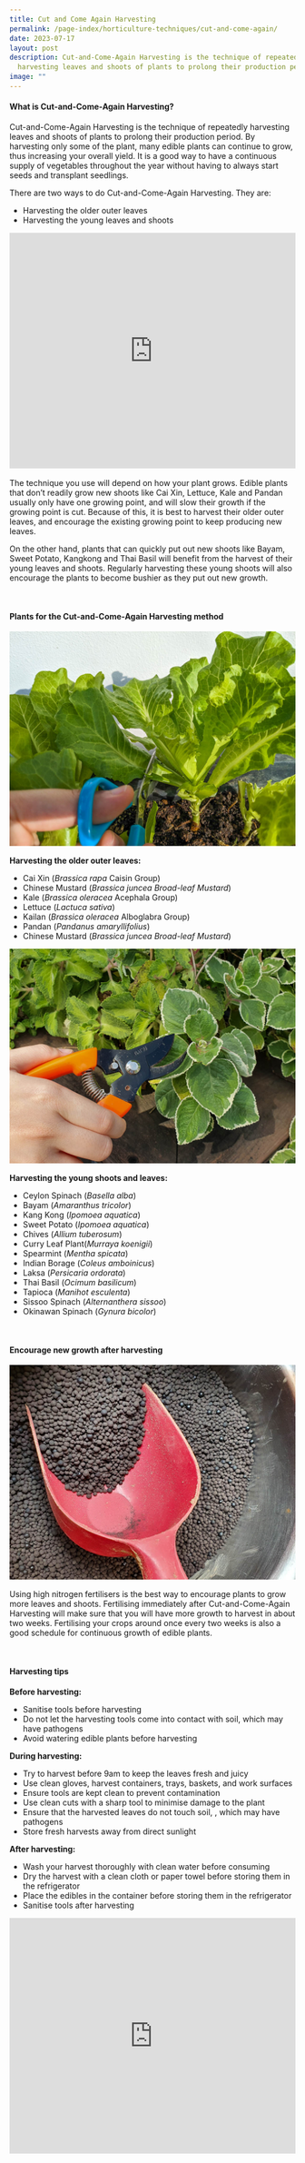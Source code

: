 ```yaml
---
title: Cut and Come Again Harvesting
permalink: /page-index/horticulture-techniques/cut-and-come-again/
date: 2023-07-17
layout: post
description: Cut-and-Come-Again Harvesting is the technique of repeatedly
  harvesting leaves and shoots of plants to prolong their production period.
image: ""
---
```

<section>
	<h4>What is Cut-and-Come-Again Harvesting?</h4>
	<p>Cut-and-Come-Again Harvesting is the technique of repeatedly harvesting leaves and shoots of plants to prolong their production period. By harvesting only some of the plant, many edible plants can continue to grow, thus increasing your overall yield. It is a good way to have a continuous supply of vegetables throughout the year without having to always start seeds and transplant seedlings.</p>
	<p>There are two ways to do Cut-and-Come-Again Harvesting. They are:</p>
	<ul>
		<li>Harvesting the older outer leaves</li>
		<li>Harvesting the young leaves and shoots</li>
	</ul>
	<iframe width="100%" height="415" src="https://www.youtube.com/embed/2rZacCyvU6Q" title="YouTube video player" frameborder="0" allow="accelerometer; autoplay; clipboard-write; encrypted-media; gyroscope; picture-in-picture; web-share" allowfullscreen=""></iframe>	<br>
	<p>The technique you use will depend on how your plant grows. Edible plants that don’t readily grow new shoots like Cai Xin, Lettuce, Kale and Pandan usually only have one growing point, and will slow their growth if the growing point is cut. Because of this, it is best to harvest their older outer leaves, and encourage the existing growing point to keep producing new leaves.</p> 
	<p>On the other hand, plants that can quickly put out new shoots like Bayam, Sweet Potato, Kangkong and Thai Basil will benefit from the harvest of their young leaves and shoots. Regularly harvesting these young shoots will also encourage the plants to become bushier as they put out new growth.</p> 
	<br>
</section>

<section>
	<h4>Plants for the Cut-and-Come-Again Harvesting method</h4>
	<img src="/images/Horti%20techniques/cutandcomeagain_lettuce_jacquelinechua.jpg">
	<p><strong>Harvesting the older outer leaves:</strong></p>
	<ul>
		<li>Cai Xin (<em>Brassica rapa</em> Caisin Group)</li>
		<li>Chinese Mustard (<em>Brassica juncea Broad-leaf Mustard</em>)</li>
		<li>Kale (<em>Brassica oleracea</em> Acephala Group)</li>
		<li>Lettuce (<em>Lactuca sativa</em>)</li>
		<li>Kailan (<em>Brassica oleracea</em> Alboglabra Group)</li>
		<li>Pandan (<em>Pandanus amaryllifolius</em>)</li>
		<li>Chinese Mustard (<em>Brassica juncea Broad-leaf Mustard</em>)</li>
	</ul>
	<img src="/images/Horti%20techniques/Pruning_JacCHua%20(2).jpg">
	<p><strong>Harvesting the young shoots and leaves:</strong></p>
	<ul>
		<li>Ceylon Spinach (<em>Basella alba</em>)</li>
		<li>Bayam (<em>Amaranthus tricolor</em>)</li>
		<li>Kang Kong (<em>Ipomoea aquatica</em>)</li>
		<li>Sweet Potato (<em>Ipomoea aquatica</em>)</li>
		<li>Chives (<em>Allium tuberosum</em>)</li>
		<li>Curry Leaf Plant(<em>Murraya koenigii</em>)</li>
		<li>Spearmint (<em>Mentha spicata</em>)</li>
		<li>Indian Borage (<em>Coleus amboinicus</em>)</li>
		<li>Laksa (<em>Persicaria ordorata</em>)</li>
		<li>Thai Basil (<em>Ocimum basilicum</em>)</li>
		<li>Tapioca (<em>Manihot esculenta</em>)</li>
		<li>Sissoo Spinach (<em>Alternanthera sissoo</em>)</li>
		<li>Okinawan Spinach (<em>Gynura bicolor</em>)</li>
	</ul>
	<br>
</section>

<section>
	<h4>Encourage new growth after harvesting</h4>
	<img src="/images/Horti%20techniques/Fertiliser_Jacchua.jpg">
	<p>Using high nitrogen fertilisers is the best way to encourage plants to grow more leaves and shoots. Fertilising immediately after Cut-and-Come-Again Harvesting will make sure that you will have more growth to harvest in about two weeks. Fertilising your crops around once every two weeks is also a good schedule for continuous growth of edible plants.</p>
	<br>
</section>

<section>
	<h4>Harvesting tips</h4>
	<p><strong>Before harvesting:</strong></p>
	<ul>
		<li>Sanitise tools before harvesting</li>
		<li>Do not let the harvesting tools come into contact with soil, which may have pathogens</li>
		<li>Avoid watering edible plants before harvesting</li>
	</ul>
	<p><strong>During harvesting:</strong></p>
	<ul>
		<li>Try to harvest before 9am to keep the leaves fresh and juicy</li>
		<li>Use clean gloves, harvest containers, trays, baskets, and work surfaces</li>
		<li>Ensure tools are kept clean to prevent contamination</li>
		<li>Use clean cuts with a sharp tool to minimise damage to the plant</li>
		<li>Ensure that the harvested leaves do not touch soil, , which may have pathogens</li>
		<li>Store fresh harvests away from direct sunlight</li>
	</ul>
	<p><strong>After harvesting:</strong></p>
	<ul>
		<li>Wash your harvest thoroughly with clean water before consuming</li>
		<li>Dry the harvest with a clean cloth or paper towel before storing them in the refrigerator</li>
		<li>Place the edibles in the container before storing them in the refrigerator</li>
		<li>Sanitise tools after harvesting</li>
	</ul>
	<iframe width="100%" height="415" src="https://www.youtube.com/embed/f_Uoug7ZSeg" title="YouTube video player" frameborder="0" allow="accelerometer; autoplay; clipboard-write; encrypted-media; gyroscope; picture-in-picture; web-share" allowfullscreen=""></iframe>	<br>
	<br>
</section>